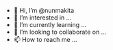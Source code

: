 - 👋 Hi, I’m @nunmakita
- 👀 I’m interested in ...
- 🌱 I’m currently learning ...
- 💞️ I’m looking to collaborate on ...
- 📫 How to reach me ...

<!---
nunmakita/nunmakita is a ✨ special ✨ repository because its `README.md` (this file) appears on your GitHub profile.
You can click the Preview link to take a look at your changes.
--->
